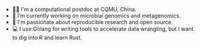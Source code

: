 - :man_scientist: I'm a computational postdoc at CQMU, China.
- :microscope: I’m currently working on microbial genomics and metagenomics.
- :telescope: I'm passionate about reproducible research and open source.
- :computer: I use Golang for writing tools to accelerate data wrangling, but I want to dig into R and learn Rust.

<!--
**shenwei356/shenwei356** is a ✨ _special_ ✨ repository because its `README.md` (this file) appears on your GitHub profile.

Here are some ideas to get you started:

- 🔭 I’m currently working on ...
- 🌱 I’m currently learning ...
- 👯 I’m looking to collaborate on ...
- 🤔 I’m looking for help with ...
- 💬 Ask me about ...
- 📫 How to reach me: ...
- 😄 Pronouns: ...
- ⚡ Fun fact: ...
-->
